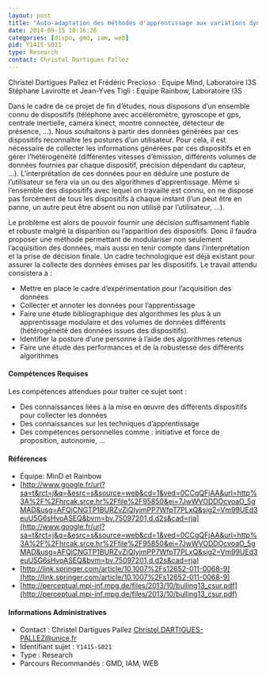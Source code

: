 ```yaml
---
layout: post
title: "Auto-adaptation des méthodes d'apprentissage aux variations dynamiques des dispositifs"
date: 2014-09-15 10:16:26
categories: [dispo, gmd, iam, web]
pid: Y1415-S021
type: Research
contact: Christel Dartigues Pallez
---
```

       
Christel Dartigues Pallez et Frédéric Precioso : Equipe Mind, Laboratoire I3S
Stéphane Lavirotte et Jean-Yves Tigli : Equipe Rainbow, Laboratoire I3S

Dans le cadre de ce projet de fin d’études, nous disposons d’un ensemble connu de dispositifs (téléphone avec accéléromètre, gyroscope et gps, centrale inertielle, camera kinect, montre connectée, détecteur de présence, …). Nous souhaitons à partir des données générées par ces dispositifs reconnaître les postures d’un utilisateur. Pour cela, il est nécessaire de collecter les informations générées par ces dispositifs et en gérer l’hétérogénéité (différentes vitesses d’émission, différents volumes de données fournies  par chaque dispositif, précision dépendant du capteur, …). L’interprétation de ces données pour en déduire une posture de l’utilisateur se fera via un ou des algorithmes d’apprentissage. Même si l’ensemble des dispositifs avec lequel on travaille est connu, on ne dispose pas forcément de tous les dispositifs à chaque instant (l’un peut être en panne, un autre peut être absent ou non utilisé par l’utilisateur, …). 

Le problème est alors de pouvoir fournir une décision suffisamment fiable et robuste malgré la disparition ou l’apparition des dispositifs. Donc il faudra proposer une méthode permettant de modulariser non seulement l’acquisition des données, mais aussi en tenir compte dans l’interprétation et la prise de décision finale. Un cadre technologique est déjà existant pour assurer la collecte des données émises par les dispositifs. 
Le travail attendu consistera à :
-	Mettre en place le cadre d’expérimentation pour l’acquisition des données
-	Collecter et annoter les données pour l’apprentissage
-	Faire une étude bibliographique des algorithmes les plus à un apprentissage modulaire et des volumes de données différents (hétérogénéité des données issues des dispositifs).
-	Identifier la posture d’une personne à l’aide des algorithmes retenus
-	Faire une étude des performances et de la robustesse des différents algorithmes

#### Compétences Requises
Les compétences attendues pour traiter ce sujet sont :
-	Des connaissances liées à la mise en œuvre des différents dispositifs pour collecter les données
-	Des connaissances sur les techniques d’apprentissage
-	Des compétences personnelles comme : initiative et force de proposition, autonomie, …


#### Références

  * Équipe: MinD et Rainbow
  * [http://www.google.fr/url?sa=t&rct=j&q=&esrc=s&source=web&cd=1&ved=0CCgQFjAA&url=http%3A%2F%2Fhrcak.srce.hr%2Ffile%2F95850&ei=7JwWVODDOcvoaO_5gMAD&usg=AFQjCNGTP1BURZvZiQIyjmPP7WfpT7PLxQ&sig2=Vm99UEd3euU5G6sHvoASEQ&bvm=bv.75097201,d.d2s&cad=rja](http://www.google.fr/url?sa=t&rct=j&q=&esrc=s&source=web&cd=1&ved=0CCgQFjAA&url=http%3A%2F%2Fhrcak.srce.hr%2Ffile%2F95850&ei=7JwWVODDOcvoaO_5gMAD&usg=AFQjCNGTP1BURZvZiQIyjmPP7WfpT7PLxQ&sig2=Vm99UEd3euU5G6sHvoASEQ&bvm=bv.75097201,d.d2s&cad=rja)
  * [http://link.springer.com/article/10.1007%2Fs12652-011-0068-9](http://link.springer.com/article/10.1007%2Fs12652-011-0068-9)
  * [http://perceptual.mpi-inf.mpg.de/files/2013/10/bulling13_csur.pdf](http://perceptual.mpi-inf.mpg.de/files/2013/10/bulling13_csur.pdf)

#### Informations Administratives
  * Contact : Christel Dartigues Pallez <Christel.DARTIGUES-PALLEZ@unice.fr>
  * Identifiant sujet : `Y1415-S021`
  * Type : Research
  * Parcours Recommandés : GMD, IAM, WEB
     